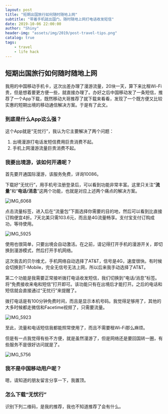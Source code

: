 ```yaml
---
layout: post
title: "短期出国旅行如何随时随地上网"
subtitle: "带着手机就出国门，随时随地上网打电话收发短信"
date: 2019-10-06 22:00:00
author: "Shiny"
header-img: "assets/img/2019/post-travel-tips.png"
catalog: true
tags:
    - travel
    - life hack
---
```


## 短期出国旅行如何随时随地上网

我用的中国移动手机卡，这次出差办理了漫游流量，20块一天，算下来比租Wi-Fi贵，但是想着要更方便一些，就直接办理了。办好之后中国移动发了一条短信，推荐了一个App下载，既然移动大哥推荐了就下载来看看，发现了一个既方便又比较实惠的短期出境的移动通信解决方案。于是有了此文。

### 到底是什么App这么强？

这个App就是“无忧行”，我认为它主要解决了两个问题：

1. 出境漫游打电话发短信费用巨贵消费不起。
2. 手机上网漫游流量巨贵消费不起。

### 我要出境游，该如何开通呢？

首先要开通国际漫游，该服务免费，详询10086。

下载好“无忧行”，用手机号注册登录后，可以看到功能非常丰富。这里只关注“**流量**”和“**电话/消息**”这两个功能，也就是对应上述两个痛点的解决方案。

![IMG_6068](/assets/img/2019/post-travel-net-IMG_6068.PNG)

点击流量标签，进入后在“流量包”下面选择你需要的目的地，然后可以看到比直接订购便宜4折。7天北美只需103.6元，而且是4G流量畅享。支付宝支付订购成功，等待使用。

![IMG_5925](/assets/img/2019/post-travel-net-IMG_5925.PNG)

使用也很简单，只要出境会自动激活。在之前，请记得打开手机的漫游开关，即切换到漫游模式，然后打开手机网络。

这次我去的贝尔维尤，手机网络自动选择了AT&T，信号是4G，速度很快。有时候会切换到T-Mobile，完全无信号无法上网，所以后来我手动选择了AT&T。

第二个功能是我需要正常接听拨打电话收发短信，我们切换到“电话/消息”标签。将“免费接收来电和短信”打开即可。该功能只有在出境后才能打开。之后的电话和短信就会直接通过“无忧行”来提醒了。

拨打电话是有100分钟免费时间，而且是显示本机号码。我觉得足够用了，其他的大多时候都走微信和Facetime视频了，只需要流量。

![IMG_5923](/assets/img/2019/post-travel-net-IMG_5923.PNG)

至此，流量和电话短信我都能照常使用了，而且不需要租Wi-Fi那么麻烦。

但是有一点我觉得有些不方便，就是虽然漫游了，但是网络还是要回国转一圈，有些服务不是很好访问就是了。

![IMG_5756](/assets/img/2019/post-travel-net-IMG_5756.JPG)

### 我不是中国移动用户呢？

嗯，请知道的朋友留言分享一下，我置顶。

### 怎么下载“无忧行”

识别下列二维码，是我的推荐，我也不知道推荐了会有什么。
